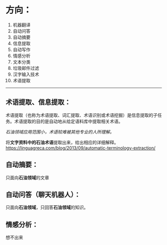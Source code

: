 # 方向：
1. 机器翻译
2. 自动问答
3. 自动摘要
4. 信息提取
5. 自动写作
6. 情感分析
7. 文本分类
8. 垃圾邮件过滤
9. 汉字输入技术
10. 术语提取
---

## 术语提取、信息提取：
术语提取（也称为术语提取、词汇提取、术语识别或术语挖掘）是信息提取的子任务。术语提取的目的是自动地从给定语料库中提取相关术语。

*石油领域应用范围小，术语较难被其他专业的人所理解。*

将**文字资料中的石油术语**提取出来，给出相应的详细解释。
https://linguagreca.com/blog/2013/09/automatic-terminology-extraction/

## 自动摘要：
只面向**石油领域**的文章

## 自动问答（聊天机器人）：
只面向**石油领域**，只回答**石油领域**的知识。

## 情感分析：
想不出来
